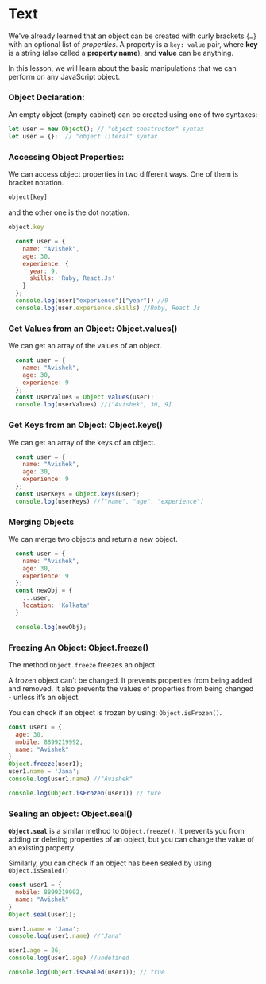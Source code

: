 # Text
We've already learned that an object can be created with curly brackets `{…}` with an optional list of *properties*. A property is a `key: value` pair, where **key** is a string (also called a **property name**), and **value** can be anything.

In this lesson, we will learn about the basic manipulations that we can perform on any JavaScript object.

### Object Declaration:
An empty object (empty cabinet) can be created using one of two syntaxes:

```js
let user = new Object(); // "object constructor" syntax
let user = {};  // "object literal" syntax
```

### Accessing Object Properties:
We can access object properties in two different ways. One of them is bracket notation.
```js
object[key]
```
and the other one is the dot notation.
```js
object.key
```

```js
  const user = {
    name: "Avishek",
    age: 30,
    experience: {
      year: 9,
      skills: 'Ruby, React.Js'
    }
  };
  console.log(user["experience"]["year"]) //9
  console.log(user.experience.skills) //Ruby, React.Js
```

### Get Values from an Object: Object.values()
We can get an array of the values of an object.
```js
  const user = {
    name: "Avishek",
    age: 30,
    experience: 9
  };
  const userValues = Object.values(user);
  console.log(userValues) //["Avishek", 30, 9]
```

### Get Keys from an Object: Object.keys()
We can get an array of the keys of an object.
```js
  const user = {
    name: "Avishek",
    age: 30,
    experience: 9
  };
  const userKeys = Object.keys(user);
  console.log(userKeys) //["name", "age", "experience"]
```

### Merging Objects
We can merge two objects and return a new object.
```js
  const user = {
    name: "Avishek",
    age: 30,
    experience: 9
  };
  const newObj = {
    ...user,
    location: 'Kolkata'
  }

  console.log(newObj);
```

### Freezing An Object: Object.freeze()
The method `Object.freeze` freezes an object.

A frozen object can’t be changed. It prevents properties from being added and removed. It also prevents the values of properties from being changed - unless it’s an object.

You can check if an object is frozen by using: `Object.isFrozen()`.
```js
const user1 = {
  age: 30,
  mobile: 8899219992,
  name: "Avishek"
}
Object.freeze(user1);
user1.name = 'Jana';
console.log(user1.name) //"Avishek"

console.log(Object.isFrozen(user1)) // ture
```

### Sealing an object: Object.seal()
**`Object.seal`** is a similar method to `Object.freeze()`. It prevents you from adding or deleting properties of an object, but you can change the value of an existing property.

Similarly, you can check if an object has been sealed by using `Object.isSealed()`
```js
const user1 = {
  mobile: 8899219992,
  name: "Avishek"
}
Object.seal(user1);

user1.name = 'Jana';
console.log(user1.name) //"Jana"

user1.age = 26;
console.log(user1.age) //undefined

console.log(Object.isSealed(user1)); // true
```
